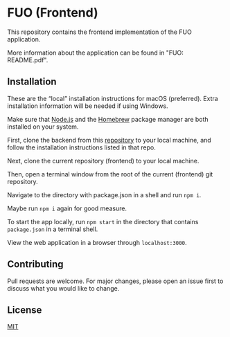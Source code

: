 # FUO (Frontend)

This repository contains the frontend implementation of the FUO application.

More information about the application can be found in "FUO: README.pdf".

## Installation


These are the “local” installation instructions for macOS (preferred). Extra installation information will be needed if using Windows.

Make sure that [Node.js](https://nodejs.org/en/download/) and the [Homebrew](https://brew.sh/) package manager are both installed on your system.

First, clone the backend from this [repository](https://github.com/MoonJiao123/FUO-backend) to your local machine, and follow the installation instructions listed in that repo.

Next, clone the current repository (frontend) to your local machine.

Then, open a terminal window from the root of the current (frontend) git repository.

Navigate to the directory with package.json in a shell and run ``npm i``. 

Maybe run ``npm i`` again for good measure.

To start the app locally, run ``npm start`` in the directory that contains ``package.json`` in a terminal shell.

View the web application in a browser through ``localhost:3000``.


## Contributing
Pull requests are welcome. For major changes, please open an issue first to discuss what you would like to change.

## License
[MIT](https://choosealicense.com/licenses/mit/)
